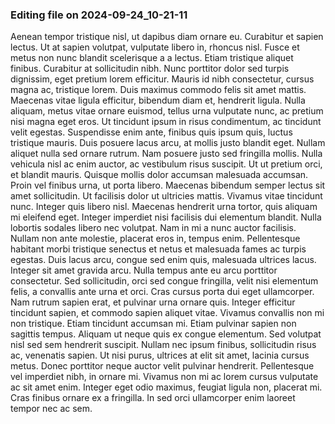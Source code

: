 

### Editing file on 2024-09-24_10-21-11

Aenean tempor tristique nisl, ut dapibus diam ornare eu. Curabitur et sapien lectus. Ut at sapien volutpat, vulputate libero in, rhoncus nisl. Fusce et metus non nunc blandit scelerisque a a lectus. Etiam tristique aliquet finibus. Curabitur at sollicitudin nibh. Nunc porttitor dolor sed turpis dignissim, eget pretium lorem efficitur. Mauris id nibh consectetur, cursus magna ac, tristique lorem. Duis maximus commodo felis sit amet mattis. Maecenas vitae ligula efficitur, bibendum diam et, hendrerit ligula.
Nulla aliquam, metus vitae ornare euismod, tellus urna vulputate nunc, ac pretium nisi magna eget eros. Ut tincidunt ipsum in risus condimentum, ac tincidunt velit egestas. Suspendisse enim ante, finibus quis ipsum quis, luctus tristique mauris. Duis posuere lacus arcu, at mollis justo blandit eget. Nullam aliquet nulla sed ornare rutrum. Nam posuere justo sed fringilla mollis. Nulla vehicula nisl ac enim auctor, ac vestibulum risus suscipit. Ut ut pretium orci, et blandit mauris. Quisque mollis dolor accumsan malesuada accumsan.
Proin vel finibus urna, ut porta libero. Maecenas bibendum semper lectus sit amet sollicitudin. Ut facilisis dolor ut ultricies mattis. Vivamus vitae tincidunt nunc. Integer quis libero nisl. Maecenas hendrerit urna tortor, quis aliquam mi eleifend eget. Integer imperdiet nisi facilisis dui elementum blandit. Nulla lobortis sodales libero nec volutpat. Nam in mi a nunc auctor facilisis. Nullam non ante molestie, placerat eros in, tempus enim. Pellentesque habitant morbi tristique senectus et netus et malesuada fames ac turpis egestas. Duis lacus arcu, congue sed enim quis, malesuada ultrices lacus. Integer sit amet gravida arcu. Nulla tempus ante eu arcu porttitor consectetur. Sed sollicitudin, orci sed congue fringilla, velit nisi elementum felis, a convallis ante urna et orci. Cras cursus porta dui eget ullamcorper.
Nam rutrum sapien erat, et pulvinar urna ornare quis. Integer efficitur tincidunt sapien, et commodo sapien aliquet vitae. Vivamus convallis non mi non tristique. Etiam tincidunt accumsan mi. Etiam pulvinar sapien non sagittis tempus. Aliquam ut neque quis ex congue elementum. Sed volutpat nisl sed sem hendrerit suscipit. Nullam nec ipsum finibus, sollicitudin risus ac, venenatis sapien. Ut nisi purus, ultrices at elit sit amet, lacinia cursus metus. Donec porttitor neque auctor velit pulvinar hendrerit. Pellentesque vel imperdiet nibh, in ornare mi. Vivamus non mi ac lorem cursus vulputate ac sit amet enim. Integer eget odio maximus, feugiat ligula non, placerat mi. Cras finibus ornare ex a fringilla. In sed orci ullamcorper enim laoreet tempor nec ac sem.


